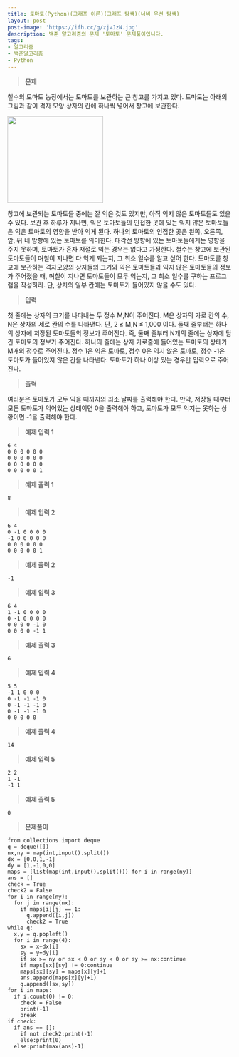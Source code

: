 ```yaml
---
title: 토마토(Python)(그래프 이론)(그래프 탐색)(너비 우선 탐색)
layout: post
post-image: 'https://ifh.cc/g/zjvJzN.jpg'
description: 백준 알고리즘의 문제 '토마토' 문제풀이입니다.
tags:
- 알고리즘
- 백준알고리즘
- Python
---
```



>**문제**

철수의 토마토 농장에서는 토마토를 보관하는 큰 창고를 가지고 있다. 토마토는 아래의 그림과 같이 격자 모양 상자의 칸에 하나씩 넣어서 창고에 보관한다.

<img alt="" src="https://upload.acmicpc.net/de29c64f-dee7-4fe0-afa9-afd6fc4aad3a/-/preview/" style="width: 215px; height: 194px;"/>

창고에 보관되는 토마토들 중에는 잘 익은 것도 있지만, 아직 익지 않은 토마토들도 있을 수 있다. 보관 후 하루가 지나면, 익은 토마토들의 인접한 곳에 있는 익지 않은 토마토들은 익은 토마토의 영향을 받아 익게 된다. 하나의 토마토의 인접한 곳은 왼쪽, 오른쪽, 앞, 뒤 네 방향에 있는 토마토를 의미한다. 대각선 방향에 있는 토마토들에게는 영향을 주지 못하며, 토마토가 혼자 저절로 익는 경우는 없다고 가정한다. 철수는 창고에 보관된 토마토들이 며칠이 지나면 다 익게 되는지, 그 최소 일수를 알고 싶어 한다.
토마토를 창고에 보관하는 격자모양의 상자들의 크기와 익은 토마토들과 익지 않은 토마토들의 정보가 주어졌을 때, 며칠이 지나면 토마토들이 모두 익는지, 그 최소 일수를 구하는 프로그램을 작성하라. 단, 상자의 일부 칸에는 토마토가 들어있지 않을 수도 있다.

>**입력**

첫 줄에는 상자의 크기를 나타내는 두 정수 M,N이 주어진다. M은 상자의 가로 칸의 수, N은 상자의 세로 칸의 수를 나타낸다. 단, 2 ≤ M,N ≤ 1,000 이다. 둘째 줄부터는 하나의 상자에 저장된 토마토들의 정보가 주어진다. 즉, 둘째 줄부터 N개의 줄에는 상자에 담긴 토마토의 정보가 주어진다. 하나의 줄에는 상자 가로줄에 들어있는 토마토의 상태가 M개의 정수로 주어진다. 정수 1은 익은 토마토, 정수 0은 익지 않은 토마토, 정수 -1은 토마토가 들어있지 않은 칸을 나타낸다.
토마토가 하나 이상 있는 경우만 입력으로 주어진다.

>**출력**

여러분은 토마토가 모두 익을 때까지의 최소 날짜를 출력해야 한다. 만약, 저장될 때부터 모든 토마토가 익어있는 상태이면 0을 출력해야 하고, 토마토가 모두 익지는 못하는 상황이면 -1을 출력해야 한다.

>**예제 입력 1**

	6 4
	0 0 0 0 0 0
	0 0 0 0 0 0
	0 0 0 0 0 0
	0 0 0 0 0 1

>**예제 출력 1**

	8

>**예제 입력 2**

	6 4
	0 -1 0 0 0 0
	-1 0 0 0 0 0
	0 0 0 0 0 0
	0 0 0 0 0 1

>**예제 출력 2**

	-1

>**예제 입력 3**

	6 4
	1 -1 0 0 0 0
	0 -1 0 0 0 0
	0 0 0 0 -1 0
	0 0 0 0 -1 1

>**예제 출력 3**

	6

>**예제 입력 4**

	5 5
	-1 1 0 0 0
	0 -1 -1 -1 0
	0 -1 -1 -1 0
	0 -1 -1 -1 0
	0 0 0 0 0

>**예제 출력 4**

	14

>**예제 입력 5**

	2 2
	1 -1
	-1 1

>**예제 출력 5**

	0

>**문제풀이**

	from collections import deque
	q = deque([])
	nx,ny = map(int,input().split())
	dx = [0,0,1,-1]
	dy = [1,-1,0,0]
	maps = [list(map(int,input().split())) for i in range(ny)]
	ans = []
	check = True
	check2 = False
	for i in range(ny):
	  for j in range(nx):
	    if maps[i][j] == 1:
	      q.append([i,j])
	      check2 = True
	while q:
	  x,y = q.popleft()
	  for i in range(4):
	    sx = x+dx[i]
	    sy = y+dy[i]
	    if sx >= ny or sx < 0 or sy < 0 or sy >= nx:continue
	    if maps[sx][sy] != 0:continue
	    maps[sx][sy] = maps[x][y]+1
	    ans.append(maps[x][y]+1)
	    q.append([sx,sy])
	for i in maps:
	  if i.count(0) != 0:
	    check = False
	    print(-1)
	    break
	if check:
	  if ans == []:
	    if not check2:print(-1)
	    else:print(0)
	  else:print(max(ans)-1)
